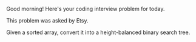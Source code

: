 Good morning! Here's your coding interview problem for today.

This problem was asked by Etsy.

Given a sorted array, convert it into a height-balanced binary search tree.


